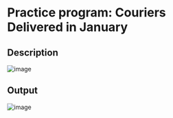 # Practice program: Couriers Delivered in January

## Description

![image](https://github.com/Tan12d/PWC_RDBMS_using_Oracle/assets/100254217/7dbd3a6f-cf47-4fc1-9d93-5b7429aebdac)

## Output

![image](https://github.com/Tan12d/PWC_RDBMS_using_Oracle/assets/100254217/64b40177-1d12-4b99-ae3a-bd13b944f86a)
